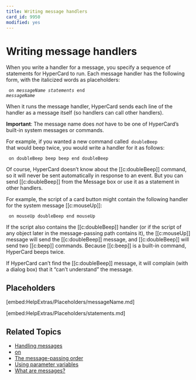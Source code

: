 ```yaml
---
title: Writing message handlers
card_id: 9950
modified: yes
---
```


# Writing message handlers

When you write a handler for a message, you specify a sequence of statements for HyperCard to run. Each message handler has the following form, with the italicized words as placeholders:

<code><pre>
on <i>messageName</i>
    <i>statements</i>
end <i>messageName</i>
</pre></code>


When it runs the message handler, HyperCard sends each line of the handler as a message itself (so handlers can call other handlers).

<b>Important</b>: The message name does <i>not</i> have to be one of HyperCard’s built-in system messages or commands.

For example, if you wanted a new command called<code> doubleBeep </code>that would beep twice, you would write a handler for it as follows:

<code><pre>
on doubleBeep
   beep
   beep
end doubleBeep
</pre></code>


Of course, HyperCard doesn’t know about the [[c:doubleBeep]] command, so it will never be sent automatically in response to an event. But you can send [[c:doubleBeep]] from the Message box or use it as a statement in other handlers.

For example, the script of a card button might contain the following handler for the system message [[c:mouseUp]]:

<code><pre>
on mouseUp
  doubleBeep
end mouseUp
</pre></code>


If the script also contains the [[c:doubleBeep]] handler (or if the script of any object later in the message-passing path contains it), the [[c:mouseUp]] message will send the [[c:doubleBeep]] message, and [[c:doubleBeep]] will send two [[c:beep]] commands. Because [[c:beep]] is a built-in command, HyperCard beeps twice.

If HyperCard can’t find the [[c:doubleBeep]] message, it will complain (with a dialog box) that it “can’t understand” the message.

## Placeholders

[embed:HelpExtras/Placeholders/messageName.md]

[embed:HelpExtras/Placeholders/statements.md]

## Related Topics

* [Handling messages](/HyperTalkReference/hypertalkbasics/Handling-messages)
* [on](/HyperTalkReference/keywords/on)
* [The message-passing order](/HyperTalkReference/hypertalkbasics/The-message-passing-order)
* [Using parameter variables](/HyperTalkReference/hypertalkbasics/Using-parameter-variables)
* [What are messages?](/HyperTalkReference/hypertalkbasics/What-are-messages)
